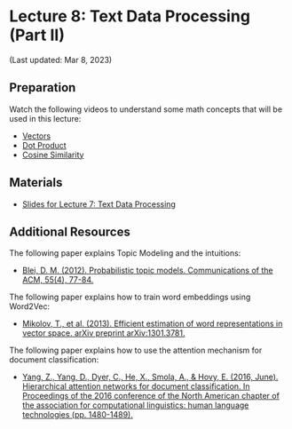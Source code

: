 # Lecture 8: Text Data Processing (Part II)

(Last updated: Mar 8, 2023)

## Preparation

Watch the following videos to understand some math concepts that will be used in this lecture:
- [Vectors](https://www.youtube.com/watch?v=fNk_zzaMoSs)
- [Dot Product](https://www.youtube.com/watch?v=C0sPtQ3wX9o)
- [Cosine Similarity](https://www.youtube.com/watch?v=e9U0QAFbfLI)

## Materials

- [Slides for Lecture 7: Text Data Processing](https://github.com/MultiX-Amsterdam/data-science-book-uva/raw/main/assets/slides/lec8-1.pdf)

## Additional Resources

The following paper explains Topic Modeling and the intuitions:
- [Blei, D. M. (2012). Probabilistic topic models. Communications of the ACM, 55(4), 77-84.](https://www.cs.columbia.edu/~blei/papers/Blei2012.pdf)

The following paper explains how to train word embeddings using Word2Vec:
- [Mikolov, T., et al. (2013). Efficient estimation of word representations in vector space. arXiv preprint arXiv:1301.3781.](https://arxiv.org/pdf/1301.3781.pdf)

The following paper explains how to use the attention mechanism for document classification:
- [Yang, Z., Yang, D., Dyer, C., He, X., Smola, A., & Hovy, E. (2016, June). Hierarchical attention networks for document classification. In Proceedings of the 2016 conference of the North American chapter of the association for computational linguistics: human language technologies (pp. 1480-1489).](https://aclanthology.org/N16-1174/)


